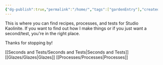 ```yaml
---
{"dg-publish":true,"permalink":"/home/","tags":["gardenEntry"],"created":"2025-08-25T10:54:26.646-04:00","updated":"2025-08-25T17:31:31.818-04:00"}
---
```


This is where you can find recipes, processes, and tests for Studio Kaolinite. If you want to find out how I make things or if you just want a second/test, you're in the right place. 

Thanks for stopping by! 

[[Seconds and Tests/Seconds and Tests\|Seconds and Tests]]
[[Glazes/Glazes\|Glazes]]
[[Processes/Processes\|Processes]]
